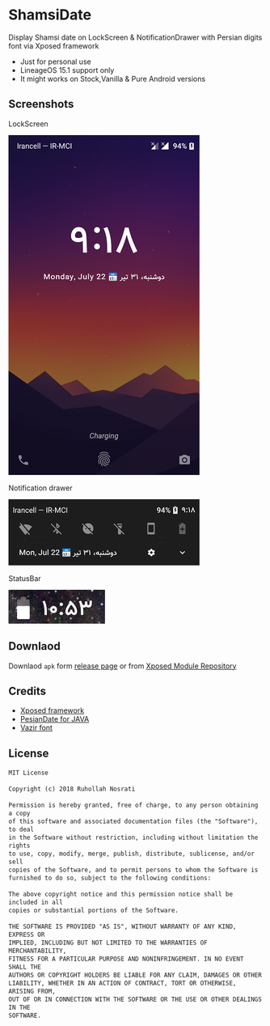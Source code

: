 # ShamsiDate
Display Shamsi date on LockScreen & NotificationDrawer with Persian digits font via Xposed framework

* Just for personal use
* LineageOS 15.1 support only
* It might works on Stock,Vanilla & Pure Android versions

## Screenshots

LockScreen

![](screenshot/device-2019-07-22-211823.png)

Notification drawer

![](screenshot/device-2019-07-22-211846.png)

StatusBar

![](screenshot/device-2019-01-09-105358.png)

## Downlaod
Downlaod `apk` form [release page](https://github.com/runo280/ShamsiDate/releases) or from [Xposed Module Repository](https://repo.xposed.info/module/io.github.runo280.shamsidate)

## Credits
* [Xposed framework](https://forum.xda-developers.com/showthread.php?t=3034811)
* [PesianDate for JAVA](https://github.com/abbashosseini/PersianDT)
* [Vazir font](https://github.com/rastikerdar/vazir-font)

## License
    MIT License
    
    Copyright (c) 2018 Ruhollah Nosrati
    
    Permission is hereby granted, free of charge, to any person obtaining a copy
    of this software and associated documentation files (the "Software"), to deal
    in the Software without restriction, including without limitation the rights
    to use, copy, modify, merge, publish, distribute, sublicense, and/or sell
    copies of the Software, and to permit persons to whom the Software is
    furnished to do so, subject to the following conditions:

    The above copyright notice and this permission notice shall be included in all
    copies or substantial portions of the Software.

    THE SOFTWARE IS PROVIDED "AS IS", WITHOUT WARRANTY OF ANY KIND, EXPRESS OR
    IMPLIED, INCLUDING BUT NOT LIMITED TO THE WARRANTIES OF MERCHANTABILITY,
    FITNESS FOR A PARTICULAR PURPOSE AND NONINFRINGEMENT. IN NO EVENT SHALL THE
    AUTHORS OR COPYRIGHT HOLDERS BE LIABLE FOR ANY CLAIM, DAMAGES OR OTHER
    LIABILITY, WHETHER IN AN ACTION OF CONTRACT, TORT OR OTHERWISE, ARISING FROM,
    OUT OF OR IN CONNECTION WITH THE SOFTWARE OR THE USE OR OTHER DEALINGS IN THE
    SOFTWARE.

